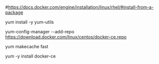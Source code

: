 #https://docs.docker.com/engine/installation/linux/rhel/#install-from-a-package

yum install -y yum-utils

yum-config-manager --add-repo https://download.docker.com/linux/centos/docker-ce.repo

yum makecache fast

yum -y install docker-ce
